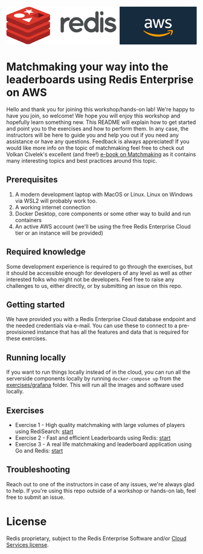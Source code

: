 <img src="img/redis-logo-full-color-rgb.png" height=100/><img align="right" src="img/aws-logo-1.jpeg" height=100 />

# Matchmaking your way into the leaderboards using Redis Enterprise on AWS
Hello and thank you for joining this workshop/hands-on lab! We're happy to have you join, so welcome! We hope you will enjoy this workshop and hopefully learn something new. This README will explain how to get started and point you to the exercises and how to perform them. In any case, the instructors will be here to guide you and help you out if you need any assistance or have any questions. Feedback is always appreciated! If you would like more info on the topic of matchmaking feel free to check out Volkan Civelek's excellent (and free!) [e-book on Matchmaking](https://redis.com/docs/the-game-developers-guide-to-matchmaking/) as it contains many interesting topics and best practices around this topic.

## Prerequisites

1. A modern development laptop with MacOS or Linux. Linux on Windows via WSL2 will probably work too.
1. A working internet connection
1. Docker Desktop, core components or some other way to build and run containers
1. An active AWS account (we'll be using the free Redis Enterprise Cloud tier or an instance will be provided)

## Required knowledge
Some development experience is required to go through the exercises, but it should be accessible enough for developers of any level as well as other interested folks who might not be developers. Feel free to raise any challenges to us, either directly, or by submitting an issue on this repo.

## Getting started
We have provided you with a Redis Enterprise Cloud database endpoint and the needed credentials via e-mail. You can use these to connect to a pre-provisioned instance that has all the features and data that is required for these exercises.

## Running locally
If you want to run things locally instead of in the cloud, you can run all the serverside components locally by running `docker-compose up` from the [exercises/grafana](exercises/grafana) folder. This will run all the images and software used locally.

## Exercises

* Exercise 1 - High quality matchmaking with large volumes of players using RediSearch: [start](exercises/exercise-1-start.md)
* Exercise 2 - Fast and efficient Leaderboards using Redis: [start](exercises/exercise-2-start.md)
* Exercise 3 - A real life matchmaking and leaderboard application using Go and Redis: [start](exercises/exercise-3-start.md)

## Troubleshooting
Reach out to one of the instructors in case of any issues, we're always glad to help. If you're using this repo outside of a workshop or hands-on lab, feel free to submit an issue.

# License
Redis proprietary, subject to the Redis Enterprise Software and/or [Cloud Services license](https://redis.com/legal/cloud-tos/).